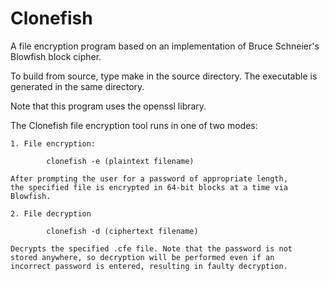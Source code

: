 Clonefish
=========

A file encryption program based on an implementation of Bruce Schneier's Blowfish block cipher.

To build from source, type make in the source directory. The executable is generated in the same directory.

Note that this program uses the openssl library.

The Clonefish file encryption tool runs in one of two modes:

	1. File encryption:
	
			clonefish -e (plaintext filename)
			
	After prompting the user for a password of appropriate length,
	the specified file is encrypted in 64-bit blocks at a time via 
	Blowfish.
			
	2. File decryption
	
			clonefish -d (ciphertext filename)
			
	Decrypts the specified .cfe file. Note that the password is not
	stored anywhere, so decryption will be performed even if an
	incorrect password is entered, resulting in faulty decryption.
